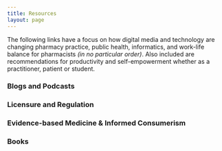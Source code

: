 ```yaml
---
title: Resources
layout: page
---
```

The following links have a focus on how digital media and technology are changing pharmacy practice, public health, informatics, and work-life balance for pharmacists *(in no particular order)*. Also included are recommendations for productivity and self-empowerment whether as a practitioner, patient or student.

### Blogs and Podcasts

### Licensure and Regulation

### Evidence-based Medicine & Informed Consumerism

### Books